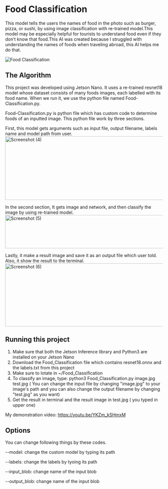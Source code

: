 # Food Classification

This model tells the users the names of food in the photo such as burger, pizza, or sushi, by using image classification with re-trained model.This model may be especially helpful for tourists to understand food even if they don’t know that food.This AI was created because I struggled with understanding the names of foods when traveling abroad, this AI helps me do that.

![Food Classification](https://github.com/user-attachments/assets/76a864cd-4d68-46f0-8483-501422e4d46e)

## The Algorithm

This project was developed using Jetson Nano. It uses a re-trained resnet18 model whose dataset consists of many foods images, each labelled with its food name. When we run it, we use the python file named Food-Classification.py. 

Food-Classification.py is python file which has custom code to determine foods of an inputted image. This python file work by three sections.

First, this model gets arguments such as input file, output filename, labels name and model path from user. 
<img width="822" height="203" alt="Screenshot (4)" src="https://github.com/user-attachments/assets/e3f47969-efc4-42bc-8655-80b0664e5e3f" />

In the second section, It gets image and network, and then classify the image by using re-trained model. 
<img width="717" height="106" alt="Screenshot (5)" src="https://github.com/user-attachments/assets/fba5c6f0-afa6-471e-bd80-3d38901ca2d1" />

Lastly, it make a result image and save it as an output file which user told. Also, it show the result to the terminal.
<img width="891" height="201" alt="Screenshot (6)" src="https://github.com/user-attachments/assets/908b482d-ccd2-4909-8338-6d6668c45279" />


## Running this project

1. Make sure that both the Jetson Inference library and Python3 are installed on your Jetson Nano
2. Download the Food_Classification file which contains resnet18.onnx and the labels.txt from this project
3. Make sure to lotate in ~/Food_Classification
4. To classify an image, type: python3 Food_Classification.py image.jpg test.jpg  ( You can change the input file by changing "image.jpg" to your image's path and you can also change the output filename by changing "test.jpg" as you want)
5. Get the result in terminal and the result image in test.jpg ( you typed in upper one)

My demonstration video: https://youtu.be/YKZm_kSHmxM

## Options

You can change following things by these codes.

--model: change the custom model by typing its path

--labels: change the labels by tyoing its path

--input_blob: change name of the input blob

--output_blob: change name of the input blob
